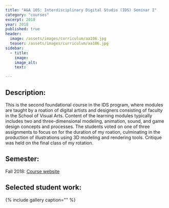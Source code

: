 ```yaml
---
title: "A&A 105: Interdisciplinary Digital Studio (IDS) Seminar I"
category: "courses"
excerpt: 2018
year: 2018
published: true
header:
  image: /assets/images/curriculum/aa106.jpg
  teaser: /assets/images/curriculum/aa106.jpg
sidebar:
  - title:
    image:
    image_alt:
    text:

---
```

## Description:

This is the second foundational course in the IDS program, where modules are  taught by a roation of digital artists and designers consisting of faculty in the School of Visual Arts. Content of the learning modules typically includes two and three-dimensional modeling, animation, sound, and game design concepts and processes. The students voted on one of three assignments to focus on for the duration of my roation, culminating in the production of illustrations using 3D modeling and rendering tools. Critique was held on the final class of my rotation.

## Semester:
Fall 2018: [Course website](http://michaelcollins.xyz/aa105-fa18--oer/)  

## Selected student work:
{% include gallery caption="" %}